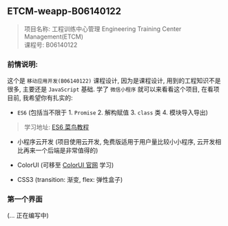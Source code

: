 ## ETCM-weapp-B06140122


> 项目名称: 工程训练中心管理 Engineering Training Center Management(ETCM)  
> 课程号: B06140122

### **前情说明**:

这个是 `移动应用开发(B06140122)` 课程设计, 因为是课程设计, 用到的工程知识不是很多, 主要还是 `JavaScript` 基础. 学了 `微信小程序` 就可以来看看这个项目, 在看项目前, 我希望你有扎实的:

- `ES6` (包括当不限于 1. `Promise` 2. 解构赋值 3. `class` 类 4. 模块导入导出)
> 学习地址: [ES6 菜鸟教程](https://www.runoob.com/w3cnote/es6-tutorial.html)

- 小程序云开发 (项目使用云开发, 免费版适用于用户量比较小小程序, 云开发相比再来一个后端是非常值得的)

- ColorUI (可移至 [ColorUI 官网](https://www.color-ui.com/) 学习)

- CSS3 (transition: 渐变, flex: 弹性盒子)

### 第一个界面

(... 正在编写中)